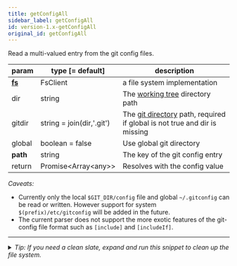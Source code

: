 ```yaml
---
title: getConfigAll
sidebar_label: getConfigAll
id: version-1.x-getConfigAll
original_id: getConfigAll
---
```


Read a multi-valued entry from the git config files.

| param          | type [= default]          | description                                                                                   |
| -------------- | ------------------------- | --------------------------------------------------------------------------------------------- |
| [**fs**](./fs) | FsClient                  | a file system implementation                                                                  |
| dir            | string                    | The [working tree](dir-vs-gitdir.md) directory path                                           |
| gitdir         | string = join(dir,'.git') | The [git directory](dir-vs-gitdir.md) path, required if global is not true and dir is missing |
| global         | boolean = false           | Use global git directory                                                                      |
| **path**       | string                    | The key of the git config entry                                                               |
| return         | Promise\<Array\<any\>\>   | Resolves with the config value                                                                |

*Caveats:*
- Currently only the local `$GIT_DIR/config` file and global `~/.gitconfig` can be read or written. However support for system `$(prefix)/etc/gitconfig` will be added in the future.
- The current parser does not support the more exotic features of the git-config file format such as `[include]` and `[includeIf]`.


---

<details>
<summary><i>Tip: If you need a clean slate, expand and run this snippet to clean up the file system.</i></summary>

```js live
window.fs = new LightningFS('fs', { wipe: true })
window.pfs = window.fs.promises
console.log('done')
```
</details>

<script>
(function rewriteEditLink() {
  const el = document.querySelector('a.edit-page-link.button');
  if (el) {
    el.href = 'https://github.com/isomorphic-git/isomorphic-git/edit/main/src/api/getConfigAll.js';
  }
})();
</script>